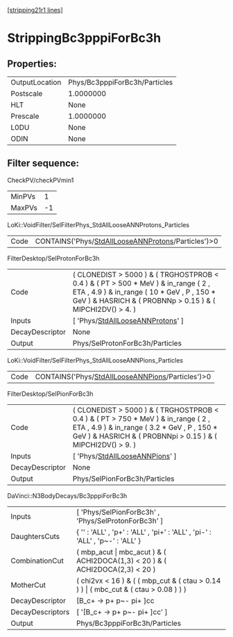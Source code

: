 [[stripping21r1 lines]](./stripping21r1-index)

# StrippingBc3pppiForBc3h

## Properties:

|                |                               |
|----------------|-------------------------------|
| OutputLocation | Phys/Bc3pppiForBc3h/Particles |
| Postscale      | 1.0000000                     |
| HLT            | None                          |
| Prescale       | 1.0000000                     |
| L0DU           | None                          |
| ODIN           | None                          |

## Filter sequence:

CheckPV/checkPVmin1

|        |     |
|--------|-----|
| MinPVs | 1   |
| MaxPVs | -1  |

LoKi::VoidFilter/SelFilterPhys_StdAllLooseANNProtons_Particles

|      |                                                                                                              |
|------|--------------------------------------------------------------------------------------------------------------|
| Code | CONTAINS('Phys/[StdAllLooseANNProtons](./stripping21r1-commonparticles-stdalllooseannprotons)/Particles')\>0 |

FilterDesktop/SelProtonForBc3h

|                 |                                                                                                                                                                                                      |
|-----------------|------------------------------------------------------------------------------------------------------------------------------------------------------------------------------------------------------|
| Code            | ( CLONEDIST \> 5000 ) & ( TRGHOSTPROB \< 0.4 ) & ( PT \> 500 \* MeV ) & in_range ( 2 , ETA , 4.9 ) & in_range ( 10 \* GeV , P , 150 \* GeV ) & HASRICH & ( PROBNNp \> 0.15 ) & ( MIPCHI2DV() \> 4. ) |
| Inputs          | [ 'Phys/[StdAllLooseANNProtons](./stripping21r1-commonparticles-stdalllooseannprotons)' ]                                                                                                          |
| DecayDescriptor | None                                                                                                                                                                                                 |
| Output          | Phys/SelProtonForBc3h/Particles                                                                                                                                                                      |

LoKi::VoidFilter/SelFilterPhys_StdAllLooseANNPions_Particles

|      |                                                                                                          |
|------|----------------------------------------------------------------------------------------------------------|
| Code | CONTAINS('Phys/[StdAllLooseANNPions](./stripping21r1-commonparticles-stdalllooseannpions)/Particles')\>0 |

FilterDesktop/SelPionForBc3h

|                 |                                                                                                                                                                                                        |
|-----------------|--------------------------------------------------------------------------------------------------------------------------------------------------------------------------------------------------------|
| Code            | ( CLONEDIST \> 5000 ) & ( TRGHOSTPROB \< 0.4 ) & ( PT \> 750 \* MeV ) & in_range ( 2 , ETA , 4.9 ) & in_range ( 3.2 \* GeV , P , 150 \* GeV ) & HASRICH & ( PROBNNpi \> 0.15 ) & ( MIPCHI2DV() \> 9. ) |
| Inputs          | [ 'Phys/[StdAllLooseANNPions](./stripping21r1-commonparticles-stdalllooseannpions)' ]                                                                                                                |
| DecayDescriptor | None                                                                                                                                                                                                   |
| Output          | Phys/SelPionForBc3h/Particles                                                                                                                                                                          |

DaVinci::N3BodyDecays/Bc3pppiForBc3h

|                  |                                                                                         |
|------------------|-----------------------------------------------------------------------------------------|
| Inputs           | [ 'Phys/SelPionForBc3h' , 'Phys/SelProtonForBc3h' ]                                   |
| DaughtersCuts    | { '' : 'ALL' , 'p+' : 'ALL' , 'pi+' : 'ALL' , 'pi-' : 'ALL' , 'p~-' : 'ALL' }           |
| CombinationCut   | ( mbp_acut \| mbc_acut ) & ( ACHI2DOCA(1,3) \< 20 ) & ( ACHI2DOCA(2,3) \< 20 )          |
| MotherCut        | ( chi2vx \< 16 ) & ( ( mbp_cut & ( ctau \> 0.14 ) ) \| ( mbc_cut & ( ctau \> 0.08 ) ) ) |
| DecayDescriptor  | [B_c+ -\> p+ p~- pi+ ]cc                                                              |
| DecayDescriptors | [ '[B_c+ -\> p+ p~- pi+ ]cc' ]                                                      |
| Output           | Phys/Bc3pppiForBc3h/Particles                                                           |
